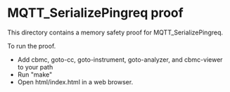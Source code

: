 MQTT_SerializePingreq proof
==============

This directory contains a memory safety proof for MQTT_SerializePingreq.

To run the proof.
* Add cbmc, goto-cc, goto-instrument, goto-analyzer, and cbmc-viewer
  to your path
* Run "make"
* Open html/index.html in a web browser.
